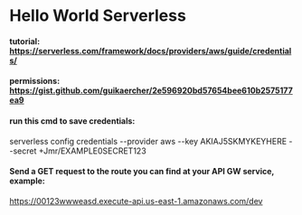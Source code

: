 # Hello World Serverless


#### tutorial: https://serverless.com/framework/docs/providers/aws/guide/credentials/
#### permissions: https://gist.github.com/guikaercher/2e596920bd57654bee610b2575177ea9

#### run this cmd to save credentials:
serverless config credentials --provider aws --key AKIAJ5SKMYKEYHERE --secret +Jmr/EXAMPLE0SECRET123

#### Send a GET request to the route you can find at your API GW service, example:
https://00123wwweasd.execute-api.us-east-1.amazonaws.com/dev
